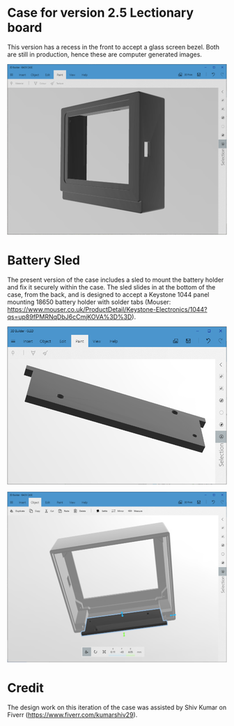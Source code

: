 # Case for version 2.5 Lectionary board
This version has a recess in the front to accept a glass screen bezel. Both are still in production, hence these are computer generated images.

![Preview1](./case1.png)

# Battery Sled
The present version of the case includes a sled to mount the battery holder and fix it securely within the case. The sled slides in at the bottom of the case, from the back, and is designed to accept a Keystone 1044 panel mounting 18650 battery holder with solder tabs (Mouser: https://www.mouser.co.uk/ProductDetail/Keystone-Electronics/1044?qs=up89fPMRNqDbJ6cCmjKOVA%3D%3D).

![Preview2](./sled.png)

![Preview3](./case_with_sled.png)

# Credit
The design work on this iteration of the case was assisted by Shiv Kumar on Fiverr (https://www.fiverr.com/kumarshiv29).
